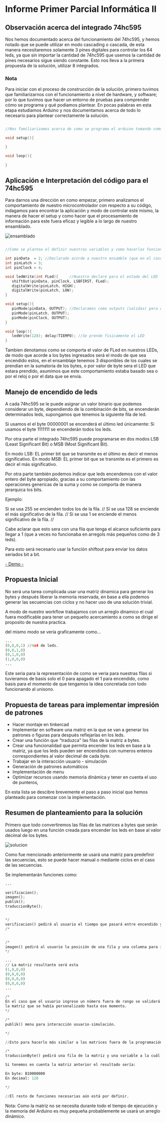 # Informe Primer Parcial Informática II 

## Observación acerca del integrado 74hc595

Nos hemos documentado acerca del funcionamiento del 74hc595, y hemos notado que se puede utilizar en modo cascading o cascada, de esta manera necesitaremos solamente 3 pínes digitales para controlar los 64 leds, ya que sin importar la
cantidad de 74hc595 que usemos la cantidad de pines necesarios sigue siendo constante. Esto nos lleva a la primera propuesta de la solución, utilizar 8 integrados.


### Nota

Para iniciar con el proceso de construcción de la solución, primero tuvimos que familiarizarnos con el funcionamiento a nivel de hardware, y software; por lo que tuvimos que hacer un entorno de pruebas para comprender cómo se programa y qué podiamos plantear. En pocas palabras en esta etapa estudiamos Arduino y nos documentamos acerca de todo lo necesario para plantear correctamente la solución.


```c++

//Nos familiarizamos acerca de como se programa el arduino tomando como base lo aprendido en c++

void setup(){

}

void loop(){
    
}

```
## Aplicación e Interpretación del código para el 74hc595

Para darnos una dirección en como empezar, primero analizamos el comportamiento de nuestro microcontrolador con respecto a su código, indagamos para encontrar la aplicación y modo de controlar este mismo, la manera de hacer el setup y como hacer que el procesamiento de información para este fuera eficaz y legible a lo largo de nuestro ensamblado.


![ensamblado](https://i.imgur.com/0f7lWXr.png)


```c++

//Como se plantea el definir nuestras variables y como hacerlas funcionar acorde a nuestro mc

int pinData  = 2; //Declarado acorde a nuestro ensamble (que en el caso del modelo de TK
int pinLatch = 3;
int pinClock = 4;

void ledWrite(int FLed){     //Nuestro declare para el estado del LED
   shiftOut(pinData, pinClock, LSBFIRST, FLed);
   digitalWrite(pinLatch, HIGH);
   digitalWrite(pinLatch, LOW);
}

void setup(){
   pinMode(pinData, OUTPUT); //Declaramos como outputs (salidas) para que se registren durante la ejecución del loop
   pinMode(pinLatch, OUTPUT);
   pinMode(pinClock, OUTPUT);
}

void loop(){
   ledWrite(128); delay(TIEMPO); //Se prende fisicamente el LED
}

```

Tambien denotamos como se comporta el valor de FLed en nuestros LEDs, de modo que acorde a los bytes ingresados será el modo de que sea encendido estos, en el ensamblaje tenemos 3 disponibles de los cuales se prendian en la sumatoria de los bytes, o por valor de byte sera el LED que estara prendido, asumimos que este comportamiento estaba basado sea o por el reloj o por el data que se envia.


## Manejo de encendido de leds

A cada 74hc595 se le puede asignar un valor binario que podemos considerar un byte, dependiendo de la combinación de bits, se encenderán determinados leds, supongamos que tenemos la siguiente fila de led.

Si usamos el el byte 00000001 se encenderá el último led únicamente:
Si usamos el byte 1111111 se encenderán todos los leds.

Por otra parte el integrado 74hc595 puede programarse en dos modos LSB (Least Significant Bit) o MSB (Most Significant Bit).

En modo LSB: EL primer bit que se transmite es el último es decir el menos significativo.
En modo MSB: EL primer bit que se transmite es el primero es decir el más significativo.

Por otra parte también podemos indicar que leds encendemos con el valor entero del byte apropiado, gracias a su comportamiento con las operaciones genericas de la suma y como se comporta de manera jerarquica los bits.

Ejemplo:

Si se usa 255 se encienden todos los de la fila.                //
Si se usa 128 se enciende el más significativo de la fila.      //
Si se usa 1 se enciende el menos significativo de la fila.      //

Cabe aclarar que esto sera con una fila que tenga el alcance suficiente para llegar a 1 (que a veces no funcionaba en arregols más pequeños como de 3 leds).

Para esto será necesario usar la función shiftout para enviar los datos seriados bit a bit.

[- Demo -](https://imgur.com/a/hb3Cpd1)

## Propuesta Inicial

No será una tarea complicada usar una matriz dinamica para generar los bytes y después liberar la memoria reservada, en base a ella podemos generar las secuencias con ciclos y no hacer uso de una solución trivial.

A modo de nuestro workflow trabajamos con un arreglo dinamico el cual fuera modificable para tener un pequeño acercamiento a como se dirige el proposito de nuestra practica.

del mismo modo se vería graficamente como...

```python
...
(0,0,0,1) //4x4 de leds.
(0,0,1,0)
(0,1,0,0)
(1,0,0,0)
...

```
Este seria para la representación de como se veria para nuestras filas si tuvieramos de basis solo el 0 para apagado el 1 para encendido, como basis para el momento de que tengamos la idea concretada con todo funcionando al unisono.

## Propuesta de tareas para implementar impresión de patrones

* Hacer montaje en tinkercad
* Implementar en software una matriz en la que se van a generar los patrones o figuras para después reflejarlas en los leds.
* Crear una función que "traduzca" las filas de la matriz a bytes.
* Crear una funcionalidad que permita encender los leds en base a la matriz, ya que los leds pueden ser encendidos con numeros enteros correspondientes al valor decimal de cada byte. 
* Trabajar en la interacción usuario - simulación
* Generación de patrones automáticos
* Implementación de menu
* Optimizar recursos usando memoria dinámica y tener en cuenta el uso de punteros,

En esta lista se descibre brevemente el paso a paso inicial que hemos planteado para comenzar con la 
implementación.

## Resumen de planteamiento para la solución

Primero que todo convertiremos las filas de las matrices a bytes que serán usados luego en una función creada para encender los leds en base al valor décimal de los bytes.

![solucion](https://i.imgur.com/yeXCpAJ.jpg)

Como fue mencionado anteriormente se usará una matriz para predefinir las secuencias, esto se puede hacer manual o mediante ciclos en el caso de las secuencias.

Se implementarán funciones como:

```python
...

verificacion();
imagen();
publik();
traduccionByte();


*/
verificacion() pedirá al usuario el tiempo que pasará entre encendido y apagado y la cantidad de repeticiones, para luego reflejar esto en los leds.
/*


/*
imagen() pedirá al usuario la posición de una fila y una columna para invertir el valor que esta posición tiene asignanado, de esta manera si contamos con una matriz 4x4 con todos sus leds apagados y el usuario ingresa [1][1]. 
*/

...
// La matriz resultante será esta
(1,0,0,0) 
(0,0,0,0)
(0,0,0,0)
(0,0,0,0)
...

/*
En el caso que el usuario ingrese un número fuera de rango se validará o automáticamente se cancelará la ejecución imprimiendo
la matriz que se había personalizado hasta ese momento.
*/

/*
publik() menu para interacción usuario-simulación.

*/

//Esto para hacerlo más similar a las matrices fuera de la programación.

/*
traduccionByte() pedirá una fila de la matriz y una variable a la cuál le asignará su correspondiente valor décimal.

Si tenemos en cuenta la matriz anterior el resultado sería:

En byte: B10000000
En decimal: 128

*/

//El resto de funciones necesarias aún está por definir.

```

Nota: Como la matriz no se necesita durante todo el tiempo de ejecución y la memoria del Arduino es muy pequeña probablemente se usará un arreglo dinámico.
